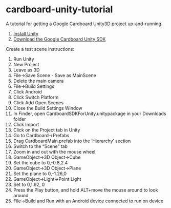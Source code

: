 # cardboard-unity-tutorial
A tutorial for getting a Google Cardboard Unity3D project up-and-running.

1. [Install Unity](http://unity3d.com/get-unity/download?ref=personal)
2. [Download the Google Cardboard Unity SDK](https://developers.google.com/cardboard/unity/download)

Create a test scene instructions:
1. Run Unity
2. New Project
3. Leave as 3D
4. File->Save Scene - Save as MainScene
5. Delete the main camera
6. File->Build Settings
7. Click Android
8. Click Switch Platform
9. Click Add Open Scenes
10. Close the Build Settings Window
11. In Finder, open CardboardSDKForUnity.unitypackage in your Downloads folder
12. Click Import
13. Click on the Project tab in Unity
14. Go to Cardboard->Prefabs
15. Drag CardboardMain.prefab into the ‘Hierarchy’ section
16. Switch to the “Scene” tab
17. Zoom in and out with the mouse wheel
18. GameObject->3D Object->Cube
19. Set the cube to 0,-0.8,2.4
20. GameObject->3D Object->Plane
21. Set the plane to 0,-1.26,0
22. GameObject->Light->Point Light
23. Set to 0,1.92, 0
24. Press the Play button, and hold ALT+move the mouse around to look around
25. File->Build and Run with an Android device connected to run on device
